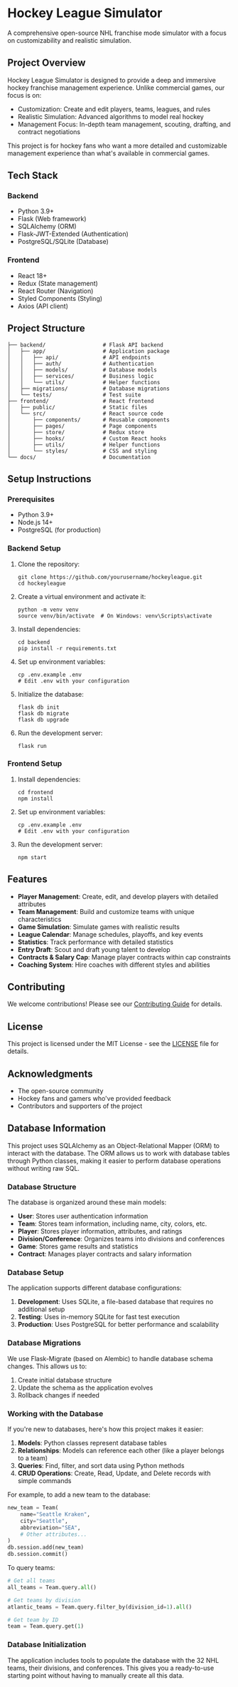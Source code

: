 # Hockey League Simulator

A comprehensive open-source NHL franchise mode simulator with a focus on customizability and realistic simulation.

## Project Overview

Hockey League Simulator is designed to provide a deep and immersive hockey franchise management experience. Unlike commercial games, our focus is on:

- Customization: Create and edit players, teams, leagues, and rules
- Realistic Simulation: Advanced algorithms to model real hockey
- Management Focus: In-depth team management, scouting, drafting, and contract negotiations

This project is for hockey fans who want a more detailed and customizable management experience than what's available in commercial games.

## Tech Stack

### Backend
- Python 3.9+
- Flask (Web framework)
- SQLAlchemy (ORM)
- Flask-JWT-Extended (Authentication)
- PostgreSQL/SQLite (Database)

### Frontend
- React 18+
- Redux (State management)
- React Router (Navigation)
- Styled Components (Styling)
- Axios (API client)

## Project Structure

```
├── backend/                  # Flask API backend
│   ├── app/                  # Application package
│   │   ├── api/              # API endpoints
│   │   ├── auth/             # Authentication
│   │   ├── models/           # Database models
│   │   ├── services/         # Business logic
│   │   └── utils/            # Helper functions
│   ├── migrations/           # Database migrations
│   └── tests/                # Test suite
├── frontend/                 # React frontend
│   ├── public/               # Static files
│   └── src/                  # React source code
│       ├── components/       # Reusable components
│       ├── pages/            # Page components
│       ├── store/            # Redux store
│       ├── hooks/            # Custom React hooks
│       ├── utils/            # Helper functions
│       └── styles/           # CSS and styling
└── docs/                     # Documentation
```

## Setup Instructions

### Prerequisites
- Python 3.9+
- Node.js 14+
- PostgreSQL (for production)

### Backend Setup
1. Clone the repository:
   ```
   git clone https://github.com/yourusername/hockeyleague.git
   cd hockeyleague
   ```

2. Create a virtual environment and activate it:
   ```
   python -m venv venv
   source venv/bin/activate  # On Windows: venv\Scripts\activate
   ```

3. Install dependencies:
   ```
   cd backend
   pip install -r requirements.txt
   ```

4. Set up environment variables:
   ```
   cp .env.example .env
   # Edit .env with your configuration
   ```

5. Initialize the database:
   ```
   flask db init
   flask db migrate
   flask db upgrade
   ```

6. Run the development server:
   ```
   flask run
   ```

### Frontend Setup
1. Install dependencies:
   ```
   cd frontend
   npm install
   ```

2. Set up environment variables:
   ```
   cp .env.example .env
   # Edit .env with your configuration
   ```

3. Run the development server:
   ```
   npm start
   ```

## Features

- **Player Management**: Create, edit, and develop players with detailed attributes
- **Team Management**: Build and customize teams with unique characteristics
- **Game Simulation**: Simulate games with realistic results
- **League Calendar**: Manage schedules, playoffs, and key events
- **Statistics**: Track performance with detailed statistics
- **Entry Draft**: Scout and draft young talent to develop
- **Contracts & Salary Cap**: Manage player contracts within cap constraints
- **Coaching System**: Hire coaches with different styles and abilities

## Contributing

We welcome contributions! Please see our [Contributing Guide](CONTRIBUTING.md) for details.

## License

This project is licensed under the MIT License - see the [LICENSE](LICENSE) file for details.

## Acknowledgments

- The open-source community
- Hockey fans and gamers who've provided feedback
- Contributors and supporters of the project

## Database Information

This project uses SQLAlchemy as an Object-Relational Mapper (ORM) to interact with the database. The ORM allows us to work with database tables through Python classes, making it easier to perform database operations without writing raw SQL.

### Database Structure

The database is organized around these main models:

- **User**: Stores user authentication information
- **Team**: Stores team information, including name, city, colors, etc.
- **Player**: Stores player information, attributes, and ratings
- **Division/Conference**: Organizes teams into divisions and conferences
- **Game**: Stores game results and statistics
- **Contract**: Manages player contracts and salary information

### Database Setup

The application supports different database configurations:

1. **Development**: Uses SQLite, a file-based database that requires no additional setup
2. **Testing**: Uses in-memory SQLite for fast test execution
3. **Production**: Uses PostgreSQL for better performance and scalability

### Database Migrations

We use Flask-Migrate (based on Alembic) to handle database schema changes. This allows us to:

1. Create initial database structure
2. Update the schema as the application evolves
3. Rollback changes if needed

### Working with the Database

If you're new to databases, here's how this project makes it easier:

1. **Models**: Python classes represent database tables
2. **Relationships**: Models can reference each other (like a player belongs to a team)
3. **Queries**: Find, filter, and sort data using Python methods
4. **CRUD Operations**: Create, Read, Update, and Delete records with simple commands

For example, to add a new team to the database:

```python
new_team = Team(
    name="Seattle Kraken",
    city="Seattle",
    abbreviation="SEA",
    # Other attributes...
)
db.session.add(new_team)
db.session.commit()
```

To query teams:

```python
# Get all teams
all_teams = Team.query.all()

# Get teams by division
atlantic_teams = Team.query.filter_by(division_id=1).all()

# Get team by ID
team = Team.query.get(1)
```

### Database Initialization

The application includes tools to populate the database with the 32 NHL teams, their divisions, and conferences. This gives you a ready-to-use starting point without having to manually create all this data.
